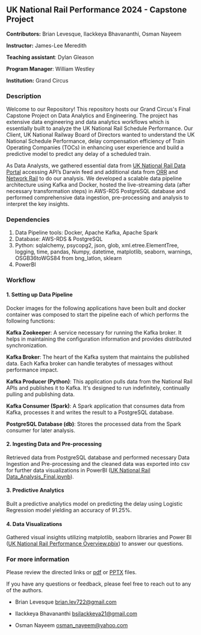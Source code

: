 ## UK National Rail Performance 2024 - Capstone Project

**Contributors:** Brian Levesque, Ilackkeya Bhavananthi, Osman Nayeem

**Instructor:** James-Lee Meredith

**Teaching assistant**: Dylan Gleason 

**Program Manager**: William Westley

**Institution:** Grand Circus

### Description

Welcome to our Repository! This repository hosts our Grand Circus's Final Capstone Project on Data Analytics and Engineering. The project has extensive data engineering and data analytics workflows which is essentially built to analyze the UK National Rail Schedule Performance. Our Client, UK National Railway Board of Directors wanted to understand the UK National Schedule Performance, delay compensation efficiency of Train Operating Companies (TOCs) in enhancing user experience and build a predictive model to predict any delay of a scheduled train.

As Data Analysts, we gathered essential data from [UK National Rail Data Portal](https://opendata.nationalrail.co.uk/) accessing API’s Darwin feed and additional data from [ORR](https://dataportal.orr.gov.uk/) and [Network Rail](https://www.networkrail.co.uk/) to do our analysis. We developed a scalable data pipeline architecture using Kafka and Docker, hosted the live-streaming data (after necessary transformation steps) in AWS-RDS PostgreSQL database and performed comprehensive data ingestion, pre-processing and analysis to interpret the key insights.

### Dependencies

1. Data Pipeline tools: Docker, Apache Kafka, Apache Spark
2. Database: AWS-RDS & PostgreSQL
3. Python: sqlalchemy, psycopg2, json, glob, xml.etree.ElementTree, logging, time, pandas, Numpy, datetime, matplotlib, seaborn, warnings, OSGB36toWGS84 from bng_latlon, sklearn
4. PowerBI

### Workflow

#### 1. **Setting up Data Pipeline**

Docker images for the following applications have been built and docker container was composed to start the pipeline each of which performs the following functions:

**Kafka Zookeeper**: A service necessary for running the Kafka broker. It helps in maintaining the configuration information and provides distributed synchronization.

**Kafka Broker**: The heart of the Kafka system that maintains the published data. Each Kafka broker can handle terabytes of messages without performance impact.

**Kafka Producer (Python)**: This application pulls data from the National Rail APIs and publishes it to Kafka. It's designed to run indefinitely, continually pulling and publishing data.

**Kafka Consumer (Spark)**: A Spark application that consumes data from Kafka, processes it and writes the result to a PostgreSQL database.

**PostgreSQL Database (db)**: Stores the processed data from the Spark consumer for later analysis.

#### 2. **Ingesting Data and Pre-processing**

Retrieved data from PostgreSQL database and performed necessary Data Ingestion and Pre-processing and the cleaned data was exported into csv for further data visualizations in PowerBI ([UK National Rail Data_Analysis_Final.ipynb](https://github.com/BrianLevesque/GC_CapstoneProject/blob/feature-ilackkeya/UK%20National%20Rail%20Data_Analysis_Final.ipynb)).

#### 3. **Predictive Analytics**

Built a predictive analytics model on predicting the delay using Logistic Regression model yielding an accuracy of 91.25%.  

#### 4. **Data Visualizations**

Gathered visual insights utilizing matplotlib, seaborn libraries and Power BI ([UK National Rail Performance Overview.pbix](https://github.com/BrianLevesque/GC_CapstoneProject/blob/feature-ilackkeya/UK%20National%20Rail%20Performance%20Overview.pbix)) to answer our questions. 

### For more information

Please review the directed links or [pdf](https://github.com/BrianLevesque/GC_CapstoneProject/blob/feature-ilackkeya/UK%20National%20Rail%20Data_Analysis_Final.pdf) or [PPTX](https://github.com/BrianLevesque/GC_CapstoneProject/blob/feature-ilackkeya/UK%20National%20Rail%20Performance%202024.pptx) files.

If you have any questions or feedback, please feel free to reach out to any of the authors.

- Brian Levesque brian.lev722@gmail.com

- Ilackkeya Bhavananthi bsilackkeya21@gmail.com

- Osman Nayeem osman_nayeem@yahoo.com 


